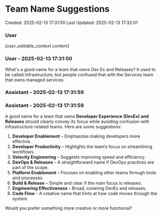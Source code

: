 # Team Name Suggestions

Created: 2025-02-13 17:31:50
Last Updated: 2025-02-13 17:32:01

### User

*[user_editable_context content]*

### User - 2025-02-13 17:31:50

What's a good name for a team that owns Dev Ex and Releases? It used to be called Infrastructure, but people confused that with the Services team that owns managed services

### Assistant - 2025-02-13 17:31:59



### Assistant - 2025-02-13 17:31:59

A good name for a team that owns **Developer Experience (DevEx) and Releases** should clearly convey its focus while avoiding confusion with infrastructure-related teams. Here are some suggestions:

1. **Developer Enablement** – Emphasizes making developers more effective.
2. **Developer Productivity** – Highlights the team’s focus on streamlining workflows.
3. **Velocity Engineering** – Suggests improving speed and efficiency.
4. **DevOps & Releases** – A straightforward name if DevOps practices are part of the scope.
5. **Platform Enablement** – Focuses on enabling other teams through tools and processes.
6. **Build & Release** – Simple and clear if the main focus is releases.
7. **Engineering Effectiveness** – Broad, covering DevEx and releases.
8. **Code Flow** – A creative name that hints at how code moves through the system.

Would you prefer something more creative or more functional?

